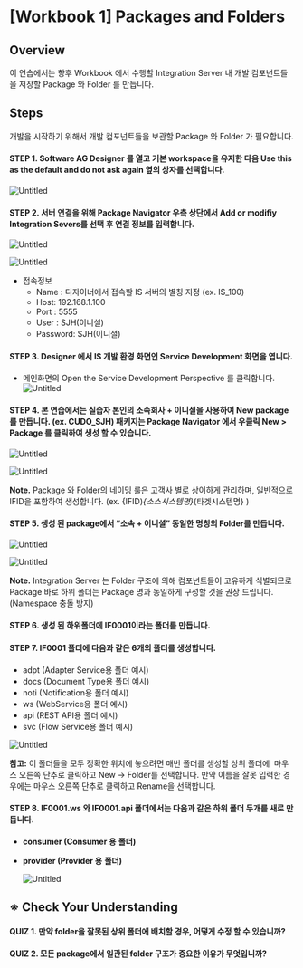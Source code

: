 # [Workbook 1] Packages and Folders

## Overview

이 연습에서는 향후 Workbook 에서 수행할 Integration Server 내 개발 컴포넌트들을 저장할 Package 와 Folder 를 만듭니다.

 

## Steps


개발을 시작하기 위해서 개발 컴포넌트들을 보관할 Package 와 Folder 가 필요합니다.

#### STEP 1. Software AG Designer 를 열고 기본 workspace을 유지한 다음 Use this as the default and do not ask again 옆의 상자를 선택합니다.

![Untitled](%5BWorkbook%201%5D%20Packages%20and%20Folders%2056c093055c3c4316823cf3b81439a900/Untitled.png)

#### STEP 2. 서버 연결을 위해 Package Navigator 우측 상단에서 Add or modifiy Integration Severs를 선택 후 연결 정보를 입력합니다. 

![Untitled](%5BWorkbook%201%5D%20Packages%20and%20Folders%2056c093055c3c4316823cf3b81439a900/167b22ea-9c09-4378-bb90-dc947074fcd2.png)

![Untitled](%5BWorkbook%201%5D%20Packages%20and%20Folders%2056c093055c3c4316823cf3b81439a900/new1.png)

- 접속정보 
  - Name : 디자이너에서 접속할 IS 서버의 별칭 지정 (ex. IS_100)
  - Host: 192.168.1.100
  - Port : 5555
  - User : SJH(이니셜)
  - Password: SJH(이니셜)

#### STEP 3. Designer 에서 IS 개발 환경 화면인 Service Development 화면을 엽니다.

- 메인화면의 Open the Service Development Perspective 를 클릭합니다.
![Untitled](%5BWorkbook%201%5D%20Packages%20and%20Folders%2056c093055c3c4316823cf3b81439a900/new2.png)
 

#### STEP 4. 본 연습에서는 실습자 본인의 소속회사 + 이니셜을 사용하여 New package를 만듭니다. (ex. CUDO_SJH) 패키지는 Package Navigator 에서 우클릭 New > Package 를 클릭하여 생성 할 수 있습니다.

![Untitled](%5BWorkbook%201%5D%20Packages%20and%20Folders%2056c093055c3c4316823cf3b81439a900/Untitled%204.png)

![Untitled](%5BWorkbook%201%5D%20Packages%20and%20Folders%2056c093055c3c4316823cf3b81439a900/Untitled%205.png)

**Note.** Package 와 Folder의 네이밍 룰은 고객사 별로 상이하게 관리하며, 일반적으로 IFID을 포함하여 생성합니다. (ex. {IFID)_{소스시스템명}_{타겟시스템명} )   

#### STEP 5. 생성 된 package에서 “소속 + 이니셜” 동일한 명칭의 Folder를 만듭니다.

![Untitled](%5BWorkbook%201%5D%20Packages%20and%20Folders%2056c093055c3c4316823cf3b81439a900/Untitled%206.png)

![Untitled](%5BWorkbook%201%5D%20Packages%20and%20Folders%2056c093055c3c4316823cf3b81439a900/Untitled%207.png)

**Note.** Integration Server 는 Folder 구조에 의해 컴포넌트들이 고유하게 식별되므로 Package 바로 하위 폴더는 Package 명과 동일하게 구성할 것을 권장 드립니다. (Namespace 충돌 방지)

#### STEP 6. 생성 된 하위폴더에 IF0001이라는 폴더를 만듭니다.

#### STEP 7. IF0001 폴더에 다음과 같은 6개의 폴더를 생성합니다.
 - adpt (Adapter Service용 폴더 예시)
 - docs (Document Type용 폴더 예시)
 - noti (Notification용 폴더 예시)
 - ws (WebService용 폴더 예시)
 - api (REST API용 폴더 예시)
 - svc (Flow Service용 폴더 예시)

![Untitled](%5BWorkbook%201%5D%20Packages%20and%20Folders%2056c093055c3c4316823cf3b81439a900/Untitled%208.png)

**참고:** 이 폴더들을 모두 정확한 위치에 놓으려면 매번 폴더를 생성할 상위 폴더에  마우스 오른쪽 단추로 클릭하고 New -> Folder를 선택합니다. 만약 이름을 잘못 입력한 경우에는 마우스 오른쪽 단추로 클릭하고 Rename을 선택합니다.

#### STEP 8. IF0001.ws 와 IF0001.api 폴더에서는 다음과 같은 하위 폴더 두개를 새로 만듭니다.
 - **consumer (Consumer 용** **폴더)**
 - **provider (Provider 용** **폴더)**

   ![Untitled](%5BWorkbook%201%5D%20Packages%20and%20Folders%2056c093055c3c4316823cf3b81439a900/Untitled%209.png)

   
## ※ Check Your Understanding

#### QUIZ 1. 만약 folder을 잘못된 상위 폴더에 배치할 경우, 어떻게 수정 할 수 있습니까?

#### QUIZ 2. 모든 package에서 일관된 folder 구조가 중요한 이유가 무엇입니까?
